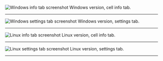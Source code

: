
![Windows info tab screenshot](img/windows-info-screenshot.png)
Windows version, cell info tab.
<hr>

![Windows settings tab screenshot](img/windows-settings-screenshot.png)
Windows version, settings tab.
<hr>

![Linux info tab screenshot](img/linux-info-screenshot.png)
Linux version, cell info tab.
<hr>

![Linux settings tab screenshot](img/linux-settings-screenshot.png)
Linux version, settings tab.
<hr>